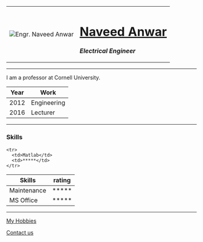 <html>

<head>
  <title> Naveed Anwar Personal Site </title>
</head>

<body>
<table cellspacing="20">
  <tr>
    <td>  <img src="http://wecuw.edu.pk/images/departments/ee/faculty/20660.jpg" alt="Engr. Naveed Anwar">
  </td>
    <td>   <h1> <a href="http://wecuw.edu.pk/index.php/departments/ee/faculty?option=com_jumi&view=application&fileid=21&action=details&fid=20660&inistid=8">Naveed Anwar </a> </h1>
    <p>
      <b><i> Electrical Engineer </i></b>
    </p>

  <p> </td>
  </tr>
</table>


  <hr>
  I am a professor at Cornell University.
</hr>
<br>
<table>
<thead>
  <th>Year</th>
  <th>Work</th>
</thead>
  <tbody>
    <tr>
      <td>2012</td>
      <td>Engineering</td>
    </tr>
<tr>
  <td>2016</td>
<td>Lecturer</td>
</tr>
  </tbody>
</table>
<hr>
<h3> Skills </h3>
<table>
  <thead>
    <th>Skills</th>
<th>rating</th>
  </thead>
  <tbody>

  <tr>
    <td>Maintenance</td>
    <td>*****</td>
  </tr>

  <tr>
    <td>MS Office</td>
    <td>*****</td>
  </tr>


    <tr>
      <td>Matlab</td>
      <td>*****</td>
    </tr>


</tbody>

</table>

<hr>
<a href="Hobbies.html">My Hobbies</a>

<a href="contact.html"> Contact us</a>

</body>

</html>
